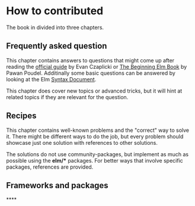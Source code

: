 # How to contributed

The book in divided into three chapters.

## Frequently asked question

This chapter contains answers to questions that might come up after reading the [official guide](https://guide.elm-lang.org/) by Evan Czaplicki or [The Beginning Elm Book](https://elmprogramming.com/) by Pawan Poudel. Additinally some basic questions can be answered by looking at the Elm [Syntax Document](https://elm-lang.org/docs/syntax).

This chapter does cover new topics or advanced tricks, but it will hint at related topics if they are relevant for the question.

## Recipes

This chapter contains well-known problems and the "correct" way to solve it. There might be different ways to do the job, but every problem should showcase just one solution with references to other solutions.

The solutions do not use community-packages, but implement as much as possible using the **elm/\*** packages. For better ways that involve specific packages, references are provided.

## **Frameworks and packages**

\*\*\*\*

